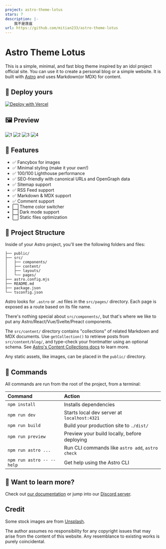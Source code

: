 ```yaml
---
project: astro-theme-lotus
stars: 7
description: |-
    我不是莲瘟
url: https://github.com/mitian233/astro-theme-lotus
---
```


# Astro Theme Lotus

This is a simple, minimal, and fast blog theme inspired by an idol project official site. You can use it to create a personal blog or a simple website. It is built with [Astro](https://astro.build) and uses Markdown(or MDX) for content.

## 🚀 Deploy yours

[![Deploy with Vercel](https://vercel.com/button)](https://vercel.com/new/clone?repository-url=https://github.com/mitian233/astro-theme-lotus)

## 🖼️ Preview

![1](preview/1.png)
![2](preview/2.png)
![3](preview/3.png)
![4](preview/4.png)

## 🌟 Features

- ✅ Fancybox for images
- ✅ Minimal styling (make it your own!)
- ✅ 100/100 Lighthouse performance
- ✅ SEO-friendly with canonical URLs and OpenGraph data
- ✅ Sitemap support
- ✅ RSS Feed support
- ✅ Markdown & MDX support
- ✅ Comment support
- ⬜ Theme color switcher
- ⬜ Dark mode support
- ⬜ Static files optimization

## 🚀 Project Structure

Inside of your Astro project, you'll see the following folders and files:

```text
├── public/
├── src/
│   ├── components/
│   ├── content/
│   ├── layouts/
│   └── pages/
├── astro.config.mjs
├── README.md
├── package.json
└── tsconfig.json
```

Astro looks for `.astro` or `.md` files in the `src/pages/` directory. Each page is exposed as a route based on its file name.

There's nothing special about `src/components/`, but that's where we like to put any Astro/React/Vue/Svelte/Preact components.

The `src/content/` directory contains "collections" of related Markdown and MDX documents. Use `getCollection()` to retrieve posts from `src/content/blog/`, and type-check your frontmatter using an optional schema. See [Astro's Content Collections docs](https://docs.astro.build/en/guides/content-collections/) to learn more.

Any static assets, like images, can be placed in the `public/` directory.

## 🧞 Commands

All commands are run from the root of the project, from a terminal:

| Command                   | Action                                           |
| :------------------------ | :----------------------------------------------- |
| `npm install`             | Installs dependencies                            |
| `npm run dev`             | Starts local dev server at `localhost:4321`      |
| `npm run build`           | Build your production site to `./dist/`          |
| `npm run preview`         | Preview your build locally, before deploying     |
| `npm run astro ...`       | Run CLI commands like `astro add`, `astro check` |
| `npm run astro -- --help` | Get help using the Astro CLI                     |

## 👀 Want to learn more?

Check out [our documentation](https://docs.astro.build) or jump into our [Discord server](https://astro.build/chat).

## Credit

Some stock images are from [Unsplash](https://unsplash.com/). 

The author assumes no responsibility for any copyright issues that may arise from the content of this website. Any resemblance to existing works is purely coincidental. 

